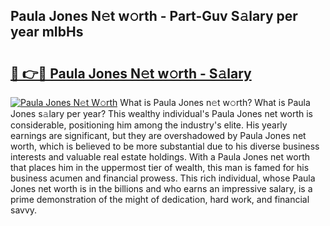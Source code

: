 ## Paula Jones N𝚎t w𝚘rth - Part-Guv S𝚊lary per year mIbHs

# <h2><a href="http://gc1qnzz.nevu.top/?p=Paula+Jones">🔗 👉🔴 Paula Jones N𝚎t w𝚘rth - S𝚊lary</a></h2>

[![Paula Jones N𝚎t W𝚘rth](https://i.imgur.com/Oavwk0R.jpeg)](http://gc1qnzz.nevu.top/?p=Paula+Jones)
What is Paula Jones n𝚎t w𝚘rth? What is Paula Jones s𝚊lary per year?
This wealthy individual's Paula Jones net worth is considerable, positioning him among the industry's elite. His yearly earnings are significant, but they are overshadowed by Paula Jones net worth, which is believed to be more substantial due to his diverse business interests and valuable real estate holdings. With a Paula Jones net worth that places him in the uppermost tier of wealth, this man is famed for his business acumen and financial prowess. This rich individual, whose Paula Jones net worth is in the billions and who earns an impressive salary, is a prime demonstration of the might of dedication, hard work, and financial savvy.

